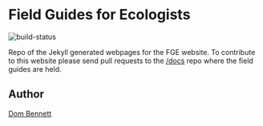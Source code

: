 # Field Guides for Ecologists
![build-status](https://travis-ci.org/BES-QSIG/fge.svg)

Repo of the Jekyll generated webpages for the FGE website. To contribute to this website please send pull requests to the [/docs](https://github.com/BES-QSIG/docs) repo where the field guides are held.

## Author
[Dom Bennett](https://github.com/DomBennett)

